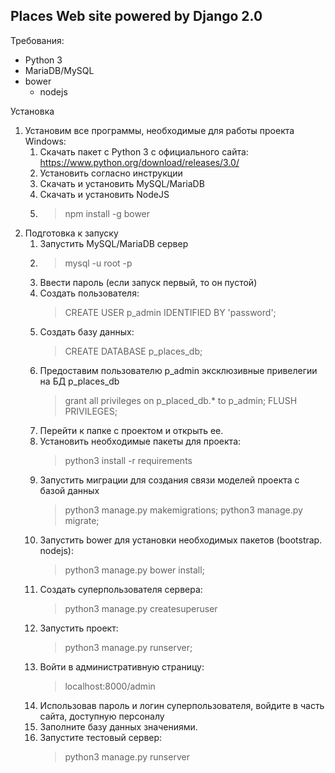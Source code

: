 Places Web site powered by Django 2.0
--------------------------------------------------------

Требования:
- Python 3
- MariaDB/MySQL 
- bower
    - nodejs

Установка 
1. Установим все программы, необходимые для работы проекта
Windows:
    1. Скачать пакет с Python 3 с официального сайта:
       https://www.python.org/download/releases/3.0/
    2. Установить согласно инструкции
    3. Скачать и установить MySQL/MariaDB
    4. Скачать и установить NodeJS
    5. >npm install -g bower
2. Подготовка к запуску
    1. Запустить MySQL/MariaDB сервер
    2. >mysql -u root -p
    3. Ввести пароль (если запуск первый, то он пустой)
    4. Создать пользователя:
        >CREATE USER p_admin IDENTIFIED BY 'password';
    5. Создать базу данных:
        >CREATE DATABASE p_places_db;
    6. Предоставим пользователю p_admin эксклюзивные привелегии на БД p_places_db
        >grant all privileges on p_placed_db.* to p_admin;
        >FLUSH PRIVILEGES;
    7. Перейти к папке с проектом и открыть ее.
    8. Установить необходимые пакеты для проекта:
        >python3 install -r requirements
    9. Запустить миграции для создания связи моделей проекта с базой данных
        >python3 manage.py makemigrations;
        >python3 manage.py migrate;
    10. Запустить bower для установки необходимых пакетов (bootstrap. nodejs):
        >python3 manage.py bower install;
    11. Создать суперпользователя сервера:
        >python3 manage.py createsuperuser
    11. Запустить проект: 
        >python3 manage.py runserver;
    12. Войти в административную страницу:
        >localhost:8000/admin
    13. Использовав пароль и логин суперпользователя, войдите в часть сайта, доступную персоналу
    14. Заполните базу данных значениями.
    15. Запустите тестовый сервер:
        >python3 manage.py runserver
